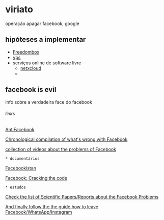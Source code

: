 # viriato
operação apagar facebook, google 

## hipóteses a implementar
- [Freedombox](https://freedombox.org/ "FreedomBox is designed to be your own inexpensive server at home.")
- [vps](https://lowendbox.com)
- serviços online de software livre
	* [netxcloud](https://nextcloud.com/collaboraonline/ "nextcloud e collabora")
	*

## facebook is evil
info sobre a verdadeira face do facebook

###### links

[AntiFacebook](https://www.reddit.com/r/AntiFacebook/ "reddit")

[Chronological compilation of what's wrong with Facebook](https://np.reddit.com/r/AntiFacebook/wiki/timeline)

[collection of videos about the problems of Facebook](https://np.reddit.com/r/AntiFacebook/wiki/videos)

	* documentários

[Facebookistan](http://facebookistan.org/)

[Facebook: Cracking the code](http://thoughtmaybe.com/facebook-cracking-the-code/)

	* estudos

[Check the list of Scientific Papers/Reports about the Facebook Problems](https://np.reddit.com/r/AntiFacebook/wiki/papers)

[And finally follow the the guide how to leave Facebook/WhatsApp/Instagram](https://np.reddit.com/r/AntiFacebook/wiki/guide)















